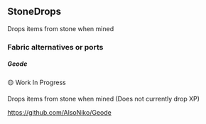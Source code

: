 ## StoneDrops

Drops items from stone when mined  

### Fabric alternatives or ports

##### Geode

:yellow_circle: Work In Progress

Drops items from stone when mined (Does not currently drop XP)

https://github.com/AlsoNiko/Geode
